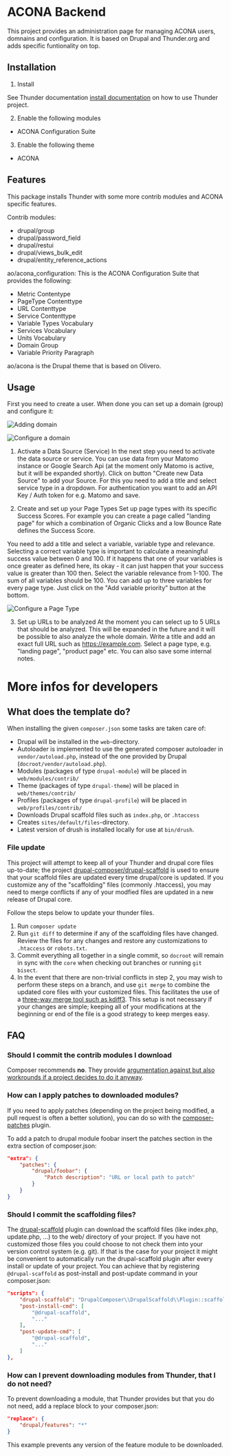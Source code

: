 # ACONA Backend

This project provides an administration page for managing ACONA users, domnains and configuration.
It is based on Drupal and Thunder.org and adds specific funtionality on top.

## Installation

1. Install 

See Thunder documentation [install documentation](https://thunder.github.io/thunder-documentation/quick-install) on how to use Thunder project.

2. Enable the following modules
- ACONA Configuration Suite

3. Enable the following theme
- ACONA

## Features
This package installs Thunder with some more contrib modules and ACONA specific features.

Contrib modules:
- drupal/group
- drupal/password_field
- drupal/restui
- drupal/views_bulk_edit
- drupal/entity_reference_actions


ao/acona_configuration: This is the ACONA Configuration Suite that provides the following:
- Metric Contentype
- PageType Contenttype
- URL Contenttype
- Service Contenttype
- Variable Types Vocabulary
- Services Vocabulary
- Units Vocabulary
- Domain Group
- Variable Priority Paragraph

ao/acona is the Drupal theme that is based on Olivero.

## Usage

First you need to create a user. When done you can set up a domain (group) and configure it:

![Adding domain](https://github.com/acolono/ACONA-Backend/blob/main/documentation/acona-backend_adding-domain.png)

![Configure a domain](https://github.com/acolono/ACONA-Backend/blob/main/documentation/acona-backend_domain-settings.png)

1. Activate a Data Source (Service)
In the next step you need to activate the data source or service.
You can use data from your Matomo instance or Google Search Api (at the moment only Matomo is active, but it will be expanded shortly). 
Click on button "Create new Data Source" to add your Source.
For this you need to add a title and select service type in a dropdown.
For authentication you want to add an API Key / Auth token for e.g. Matomo and save. 

2. Create and set up your Page Types
Set up page types with its specific Success Scores. For example you can create a page called "landing page" for which a combination of Organic Clicks and a low Bounce Rate defines the Success Score.

You need to add a title and select a variable, variable type and relevance. 
Selecting a correct variable type is important to calculate a meaningful success value between 0 and 100. If it happens that one of your variables is once greater as defined here, its okay - it can just happen that your success value is greater than 100 then.
Select the variable relevance from 1-100. The sum of all variables should be 100. 
You can add up to three variables for every page type. Just click on the "Add variable priority" button at the bottom. 

![Configure a Page Type](https://github.com/acolono/ACONA-Backend/blob/main/documentation/acona-backend_create-pagetype.png)

3. Set up URLs to be analyzed
At the moment you can select up to 5 URLs that should be analyzed. This will be expanded in the future and it will be possible to also analyze the whole domain.
Write a title and add an exact full URL such as https://example.com. Select a page type, e.g. "landing page", "product page" etc. You can also save some internal notes.

# More infos for developers
## What does the template do?

When installing the given `composer.json` some tasks are taken care of:

* Drupal will be installed in the `web`-directory.
* Autoloader is implemented to use the generated composer autoloader in `vendor/autoload.php`,
  instead of the one provided by Drupal (`docroot/vendor/autoload.php`).
* Modules (packages of type `drupal-module`) will be placed in `web/modules/contrib/`
* Theme (packages of type `drupal-theme`) will be placed in `web/themes/contrib/`
* Profiles (packages of type `drupal-profile`) will be placed in `web/profiles/contrib/`
* Downloads Drupal scaffold files such as `index.php`, or `.htaccess`
* Creates `sites/default/files`-directory.
* Latest version of drush is installed locally for use at `bin/drush`.


### File update

This project will attempt to keep all of your Thunder and drupal core files up-to-date; the 
project [drupal-composer/drupal-scaffold](https://github.com/drupal-composer/drupal-scaffold) 
is used to ensure that your scaffold files are updated every time drupal/core is 
updated. If you customize any of the "scaffolding" files (commonly .htaccess), 
you may need to merge conflicts if any of your modfied files are updated in a 
new release of Drupal core.

Follow the steps below to update your thunder files.

1. Run `composer update`
1. Run `git diff` to determine if any of the scaffolding files have changed. 
   Review the files for any changes and restore any customizations to 
  `.htaccess` or `robots.txt`.
1. Commit everything all together in a single commit, so `docroot` will remain in
   sync with the `core` when checking out branches or running `git bisect`.
1. In the event that there are non-trivial conflicts in step 2, you may wish 
   to perform these steps on a branch, and use `git merge` to combine the 
   updated core files with your customized files. This facilitates the use 
   of a [three-way merge tool such as kdiff3](http://www.gitshah.com/2010/12/how-to-setup-kdiff-as-diff-tool-for-git.html). This setup is not necessary if your changes are simple; 
   keeping all of your modifications at the beginning or end of the file is a 
   good strategy to keep merges easy.

## FAQ

### Should I commit the contrib modules I download

Composer recommends **no**. They provide [argumentation against but also 
workrounds if a project decides to do it anyway](https://getcomposer.org/doc/faqs/should-i-commit-the-dependencies-in-my-vendor-directory.md).

### How can I apply patches to downloaded modules?

If you need to apply patches (depending on the project being modified, a pull 
request is often a better solution), you can do so with the 
[composer-patches](https://github.com/cweagans/composer-patches) plugin.

To add a patch to drupal module foobar insert the patches section in the extra 
section of composer.json:
```json
"extra": {
    "patches": {
        "drupal/foobar": {
            "Patch description": "URL or local path to patch"
        }
    }
}
```
### Should I commit the scaffolding files?

The [drupal-scaffold](https://github.com/drupal-composer/drupal-scaffold) plugin can download the scaffold files (like
index.php, update.php, …) to the web/ directory of your project. If you have not customized those files you could choose
to not check them into your version control system (e.g. git). If that is the case for your project it might be
convenient to automatically run the drupal-scaffold plugin after every install or update of your project. You can
achieve that by registering `@drupal-scaffold` as post-install and post-update command in your composer.json:

```json
"scripts": {
    "drupal-scaffold": "DrupalComposer\\DrupalScaffold\\Plugin::scaffold",
    "post-install-cmd": [
        "@drupal-scaffold",
        "..."
    ],
    "post-update-cmd": [
        "@drupal-scaffold",
        "..."
    ]
},
```
### How can I prevent downloading modules from Thunder, that I do not need?

To prevent downloading a module, that Thunder provides but that you do not need, add a replace block to your composer.json:

```json
"replace": {
    "drupal/features": "*"
}
```

This example prevents any version of the feature module to be downloaded.
